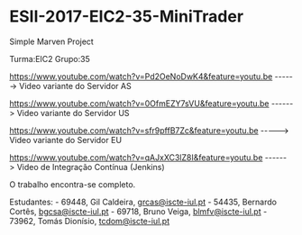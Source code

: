 # ESII-2017-EIC2-35-MiniTrader
Simple Marven Project

Turma:EIC2      Grupo:35

https://www.youtube.com/watch?v=Pd2OeNoDwK4&feature=youtu.be ------> Video variante do Servidor AS

https://www.youtube.com/watch?v=0OfmEZY7sVU&feature=youtu.be ------> Video variante do Servidor US

https://www.youtube.com/watch?v=sfr9pffB7Zc&feature=youtu.be -----> Video variante do Servidor EU

https://www.youtube.com/watch?v=qAJxXC3lZ8I&feature=youtu.be ------> Video de Integração Contínua (Jenkins)


O trabalho encontra-se completo.

Estudantes: - 69448, Gil Caldeira, grcas@iscte-iul.pt
            - 54435, Bernardo Cortês, bgcsa@iscte-iul.pt
            - 69718, Bruno Veiga, blmfv@iscte-iul.pt
            - 73962, Tomás Dionísio, tcdom@iscte-iul.pt

